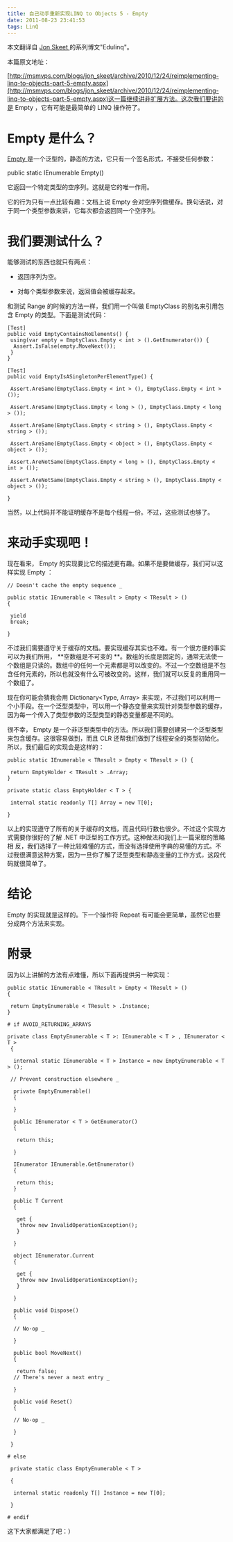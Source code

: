```yaml
---
title: 自己动手重新实现LINQ to Objects 5 - Empty
date: 2011-08-23 23:41:53
tags: LinQ
---
```

本文翻译自  [ Jon Skeet  ](http://stackoverflow.com/users/22656/jon-skeet) 的系列博文"Edulinq"。

本篇原文地址：

[http://msmvps.com/blogs/jon_skeet/archive/2010/12/24/reimplementing-linq-to-objects-part-5-empty.aspx](http://msmvps.com/blogs/jon_skeet/archive/2010/12/24/reimplementing-linq-to-objects-part-5-empty.aspx)这一篇继续讲非扩展方法。这次我们要讲的是  Empty  ，它有可能是最简单的  LINQ  操作符了。

# Empty  是什么？

[ Empty  ](http://msdn.microsoft.com/en-us/library/bb341042.aspx)
是一个泛型的，静态的方法，它只有一个签名形式，不接受任何参数：  

public  static  IEnumerable<TResult> Empty<TResult>()  

它返回一个特定类型的空序列。这就是它的唯一作用。

它的行为只有一点比较有趣：文档上说  Empty  会对空序列做缓存。换句话说，对于同一个类型参数来讲，它每次都会返回同一个空序列。  

# 我们要测试什么？
能够测试的东西也就只有两点：

+ 返回序列为空。

+ 对每个类型参数来说，返回值会被缓存起来。

和测试  Range  的时候的方法一样，我们用一个叫做  EmptyClass  的别名来引用包含  Empty  的类型。下面是测试代码：  

```
[Test]
public void EmptyContainsNoElements() {
 using(var empty = EmptyClass.Empty < int > ().GetEnumerator()) {
  Assert.IsFalse(empty.MoveNext());
 }
}

[Test]
public void EmptyIsASingletonPerElementType() {

 Assert.AreSame(EmptyClass.Empty < int > (), EmptyClass.Empty < int > ());

 Assert.AreSame(EmptyClass.Empty < long > (), EmptyClass.Empty < long > ());

 Assert.AreSame(EmptyClass.Empty < string > (), EmptyClass.Empty < string > ());

 Assert.AreSame(EmptyClass.Empty < object > (), EmptyClass.Empty < object > ());

 Assert.AreNotSame(EmptyClass.Empty < long > (), EmptyClass.Empty < int > ());

 Assert.AreNotSame(EmptyClass.Empty < string > (), EmptyClass.Empty < object > ());

}
```

当然，以上代码并不能证明缓存不是每个线程一份。不过，这些测试也够了。  

# 来动手实现吧！
现在看来，  Empty  的实现要比它的描述更有趣。如果不是要做缓存，我们可以这样实现  Empty  ：

```
// Doesn't cache the empty sequence _

public static IEnumerable < TResult > Empty < TResult > ()
{

 yield
 break;

}  
```

不过我们需要遵守关于缓存的文档。要实现缓存其实也不难。有一个很方便的事实可以为我们所用，  **空数组是不可变的 **。数组的长度是固定的，通常无法使一
个数组是只读的。数组中的任何一个元素都是可以改变的。不过一个空数组是不包含任何元素的，所以也就没有什么可被改变的。这样，我们就可以反复的重用同一个数组了。

现在你可能会猜我会用  Dictionary<Type, Array>
来实现，不过我们可以利用一个小手段。在一个泛型类型中，可以用一个静态变量来实现针对类型参数的缓存，因为每一个传入了类型参数的泛型类型的静态变量都是不同的。

很不幸，  Empty  是一个非泛型类型中的方法。所以我们需要创建另一个泛型类型来包含缓存。这很容易做到，而且  CLR
还帮我们做到了线程安全的类型初始化。所以，我们最后的实现会是这样的：  
```
public static IEnumerable < TResult > Empty < TResult > () {

 return EmptyHolder < TResult > .Array;
}

private static class EmptyHolder < T > {

 internal static readonly T[] Array = new T[0];

}
```

以上的实现遵守了所有的关于缓存的文档，而且代码行数也很少。不过这个实现方式需要你很好的了解  .NET  中泛型的工作方式。这种做法和我们上一篇采取的策略相
反，我们选择了一种比较难懂的方式，而没有选择使用字典的易懂的方式。不过我很满意这种方案，因为一旦你了解了泛型类型和静态变量的工作方式，这段代码就很简单了。  

# 结论
Empty  的实现就是这样的。下一个操作符  Repeat  有可能会更简单，虽然它也要分成两个方法来实现。

# 附录
因为以上讲解的方法有点难懂，所以下面再提供另一种实现：
```
public static IEnumerable < TResult > Empty < TResult > ()
{

 return EmptyEnumerable < TResult > .Instance;
}

# if AVOID_RETURNING_ARRAYS

private class EmptyEnumerable < T >: IEnumerable < T > , IEnumerator < T >
 {

  internal static IEnumerable < T > Instance = new EmptyEnumerable < T > ();

 // Prevent construction elsewhere _

  private EmptyEnumerable()
  {

  }

  public IEnumerator < T > GetEnumerator()
  {

   return this;

  }

  IEnumerator IEnumerable.GetEnumerator()
  {

   return this;
  }

  public T Current
  {

   get {
    throw new InvalidOperationException();
   }

  }

  object IEnumerator.Current
  {

   get {
    throw new InvalidOperationException();
   }

  }

  public void Dispose()
  {

  // No-op _

  }

  public bool MoveNext()
  {

   return false;
  // There's never a next entry _

  }

  public void Reset()
  {

  // No-op _

  }

 }

# else

 private static class EmptyEnumerable < T >

 {

  internal static readonly T[] Instance = new T[0];

 }

# endif
```

这下大家都满足了吧：）



